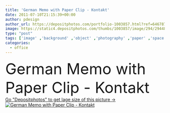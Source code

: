```yaml
---
title: 'German Memo with Paper Clip - Kontakt'
date: 2011-07-10T21:15:39+00:00
author: pdesign
author_url: https://depositphotos.com/portfolio-1003857.html?ref=64678756
image: https://static4.depositphotos.com/thumbs/1003857/image/294/2944859/api_thumb_450.jpg?forcejpeg=true
type: "post"
tags: ['image' ,'background' ,'object' ,'photography' ,'paper' ,'space' ,'isolated' ,'business' ,'empty' ,'board' ,'frame' ,'memory' ,'photo' ,'Photograph' ,'picture' ,'remember' ,'concept' ,'office' ,'blank' ,'message' ,'note' ,'room' ,'memo' ,'pin' ,'reminder' ,'pad' ,'hang' ,'surface' ,'film' ,'rope' ,'stick' ,'advertising' ,'attach' ,'post' ,'bulletin' ,'remind' ,'tack' ,'instant' ,'postit' ,'kontakt' ]
categories: 
  - office
---
```

<div aling="center">
            <font size="60"> German Memo with Paper Clip - Kontakt</font>   
</div>
<div>
    <a href='https://static4.depositphotos.com/thumbs/1003857/image/294/2944859/api_thumb_450.jpg?forcejpeg=true?ref=64678756' target=_blank > Go "Depositphotos" to get lage size of this picture ->
        <img href='https://static4.depositphotos.com/thumbs/1003857/image/294/2944859/api_thumb_450.jpg?forcejpeg=true?ref=64678756' src='https://static4.depositphotos.com/1003857/294/i/950/depositphotos_2944859-stock-photo-german-memo-with-paper-clip.jpg?forcejpeg=true' alt='German Memo with Paper Clip - Kontakt' >
    </a>
</div>
